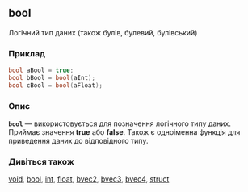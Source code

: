 ## bool
Логічний тип даних (також булів, булевий, булівський)

### Приклад
```glsl
bool aBool = true;
bool bBool = bool(aInt);
bool cBool = bool(aFloat);
```

### Опис
**```bool```** — використовується для позначення логічного типу даних. Приймає значення **true** або **false**. Також є одноіменна функція для приведення даних до відповідного типу. 

### Дивіться також
[void](/glossary/?lan=ua&search=void), [bool](/glossary/?lan=ua&search=bool), [int](/glossary/?lan=ua&search=int), [float](/glossary/?lan=ua&search=float), [bvec2](/glossary/?lan=ua&search=bvec2), [bvec3](/glossary/?lan=ua&search=bvec3), [bvec4](/glossary/?lan=ua&search=bvec4), [struct](/glossary/?lan=ua&search=struct)
